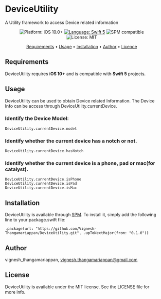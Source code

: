 # DeviceUtility

A Utility framework to access Device related information


<p align="center">
<img src="https://img.shields.io/badge/Platform-iOS10%2B-blue.svg" alt="Platform: iOS 10.0+" />
<a href="https://developer.apple.com/swift" target="_blank"><img src="https://img.shields.io/badge/Language-Swift_5-blueviolet.svg" alt="Language: Swift 5" /></a>
<img src="https://img.shields.io/badge/SPM-Compatible-blue.svg" alt="SPM compatible" /></a>
<img src="https://img.shields.io/badge/License-MIT-green.svg" alt="License: MIT" />
</p>

<p align="center">
 <a href="#requirements">Requirements</a>
• <a href="#usage">Usage</a>
• <a href="#installation">Installation</a>
• <a href="#author">Author</a>
• <a href="#license">Licence</a>
</p>

## Requirements

DeviceUtility requires **iOS 10+** and is compatible with **Swift 5** projects.

## Usage

DeviceUtility can be used to obtain Device related Information. The Device Info can be access through DeviceUtility.currentDevice.


### Identify the Device Model:

```
DeviceUtility.currentDevice.model
```

### Identify whether the current device has a notch or not.

```
DeviceUtility.currentDevice.hasNotch
```

### Identify whether the current device is a phone, pad or mac(for catalyst).

```
DeviceUtility.currentDevice.isPhone
DeviceUtility.currentDevice.isPad
DeviceUtility.currentDevice.isMac
```

## Installation

DeviceUtility is available through [SPM](https://swift.org/package-manager). To install
it, simply add the following line to your package.swift file:

```
.package(url: "https://github.com/Vignesh-Thangamariappan/DeviceUtility.git", .upToNextMajor(from: "0.1.0"))
```

## Author

vignesh_thangamariappan, vignesh.thangamariappan@gmail.com

## License

DeviceUtility is available under the MIT license. See the LICENSE file for more info.
